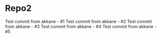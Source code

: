 # Repo2
Test commit from akkane - #1
Test commit from akkane - #2
Test commit from akkane - #3
Test commit from akkane - #4
Test commit from akkane - #5
